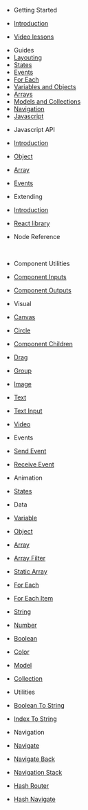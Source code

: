- Getting Started

- [Introduction](README.md)
- [Video lessons](video-lessons.md)
  <br/>

* Guides
* [Layouting](guides/layouts.md)
* [States](guides/states.md)
* [Events](guides/events.md)
* [For Each](guides/for-each.md)
* [Variables and Objects](guides/variables-and-objects.md)
* [Arrays](guides/arrays.md)
* [Models and Collections](guides/models-and-collections.md)
* [Navigation](guides/navigation.md)
* [Javascript](guides/javascript.md)
  <br/>

- Javascript API

- [Introduction](javascript-api/README.md)
- [Object](javascript-api/noodl-object.md)
- [Array](javascript-api/noodl-array.md)
- [Events](javascript-api/sending-and-receiving-events.md)
  <br/>
- Extending

- [Introduction](extending/README.md)
- [React library](extending/create-react-lib.md)
  <br/>

- Node Reference
  <!-- - [Nodes](nodes/README.md)-->
  <br/>
- Component Utilities

- [Component Inputs](nodes/standard/component-inputs.md)
- [Component Outputs](nodes/standard/component-outputs.md)
  <br/>
- Visual

- [Canvas](nodes/visual/canvas.md)
- [Circle](nodes/visual/circle.md)
- [Component Children](nodes/visual/component-children.md)
- [Drag](nodes/visual/drag.md)
- [Group](nodes/visual/group.md)
- [Image](nodes/visual/image.md)
- [Text](nodes/visual/text.md)
- [Text Input](nodes/visual/text-input.md)
- [Video](nodes/visual/video.md)
  <br/>
- Events

- [Send Event](nodes/standard/send-event.md)
- [Receive Event](nodes/standard/receive-event.md)
  <br/>
- Animation

- [States](nodes/standard/states.md)
  <br/>
- Data

- [Variable](/nodes/data/variable.md)
- [Object](/nodes/data/object.md)
- [Array](/nodes/data/array.md)
- [Array Filter](/nodes/data/array-filter.md)
- [Static Array](/nodes/data/static-array.md)
- [For Each](/nodes/data/for-each.md)
- [For Each Item](/nodes/data/for-each-item.md)
- [String](/nodes/data/string.md)
- [Number](/nodes/data/number.md)
- [Boolean](/nodes/data/boolean.md)
- [Color](/nodes/data/color.md)
- [Model](/nodes/data/model.md)
- [Collection](/nodes/data/collection.md)
  <br/>
- Utilities

- [Boolean To String](nodes/standard/boolean-to-string.md)
- [Index To String](nodes/standard/index-to-string.md)
  <br/>
- Navigation
- [Navigate](nodes/navigation/navigate.md)
- [Navigate Back](nodes/navigation/navigate-back.md)
- [Navigation Stack](nodes/navigation/navigation-stack.md)
- [Hash Router](nodes/navigation/hash-router.md)
- [Hash Navigate](nodes/navigation/hash-navigate.md)
